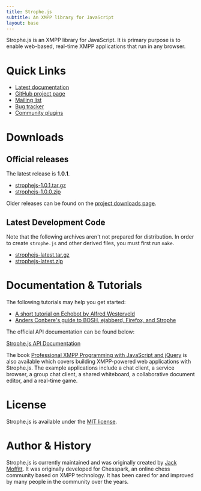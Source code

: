 ```yaml
---
title: Strophe.js
subtitle: An XMPP library for JavaScript
layout: base
---
```


Strophe.js is an XMPP library for JavaScript. It is primary purpose is
to enable web-based, real-time XMPP applications that run in any browser.

# Quick Links

* [Latest documentation](doc/1.0.1)
* [GitHub project page](https://github.com/metajack/strophejs)
* [Mailing list](http://groups.google.com/group/strophe)
* [Bug tracker](https://github.com/metajack/strophejs/issues)
* [Community plugins](http://github.com/metajack/strophejs-plugins)

# Downloads

## Official releases

The latest release is **1.0.1**.

* [strophejs-1.0.1.tar.gz](https://github.com/downloads/metajack/strophejs/strophejs-1.0.1.tar.gz)
* [strophejs-1.0.0.zip](https://github.com/downloads/metajack/strophejs/strophejs-1.0.1.zip)

Older releases can be found on the [project downloads page](https://github.com/metajack/strophejs/downloads).

## Latest Development Code

Note that the following archives aren't not prepared for
distribution. In order to create `strophe.js` and other derived files,
you must first run `make`.

* [strophejs-latest.tar.gz](https://github.com/metajack/strophejs/tarball/master)
* [strophejs-latest.zip](https://github.com/metajack/strophejs/zipball/master)

# Documentation & Tutorials

The following tutorials may help you get started:

* [A short tutorial on Echobot by Alfred Westerveld](https://gist.github.com/272956)
* [Anders Conbere's guide to BOSH, ejabberd, Firefox, and Strophe](http://anders.conbere.org/blog/2009/09/29/get_xmpp_-_bosh_working_with_ejabberd_firefox_and_strophe/)

The official API documentation can be found below:

[Strophe.js API Documentation](doc/1.0.1)

The book [Professional XMPP Programming with JavaScript and
jQuery](http://professionalxmpp.com) is also available which covers
building XMPP-powered web applications with Strophe.js. The example
applications include a chat client, a service browser, a group chat
client, a shared whiteboard, a collaborative document editor, and a
real-time game.

# License

Strophe.js is available under the [MIT
license](https://github.com/metajack/strophejs/raw/master/LICENSE.txt).

# Author & History

Strophe.js is currently maintained and was originally created by [Jack
Moffitt](http://metajack.im). It was originally developed for
Chesspark, an online chess community based on XMPP technology. It has
been cared for and improved by many people in the community over the
years.
